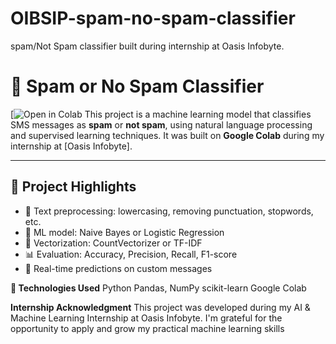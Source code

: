 # OIBSIP-spam-no-spam-classifier
spam/Not Spam classifier built during internship at Oasis Infobyte.
# 📧 Spam or No Spam Classifier

[![Open in Colab](https://colab.research.google.com/drive/1Y_KQiSqZs7_E9RwWOwXoAQhnPHGHVvYz?usp=sharing)
This project is a machine learning model that classifies SMS messages as **spam** or **not spam**, using natural language processing and supervised learning techniques. It was built on **Google Colab** during my internship at [Oasis Infobyte].

---

## 📌 Project Highlights

- 🧹 Text preprocessing: lowercasing, removing punctuation, stopwords, etc.
- 🧠 ML model: Naive Bayes or Logistic Regression
- 🧮 Vectorization: CountVectorizer or TF-IDF
- 📊 Evaluation: Accuracy, Precision, Recall, F1-score
- 🔎 Real-time predictions on custom messages

**🧠 Technologies Used**
Python
Pandas, NumPy
scikit-learn
Google Colab

**Internship Acknowledgment**
This project was developed during my AI & Machine Learning Internship at Oasis Infobyte.
I'm grateful for the opportunity to apply and grow my practical machine learning skills



